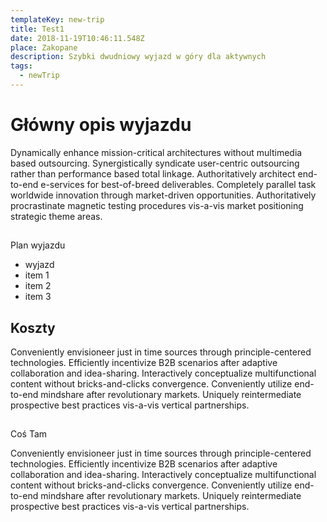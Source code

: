 ```yaml
---
templateKey: new-trip
title: Test1
date: 2018-11-19T10:46:11.548Z
place: Zakopane
description: Szybki dwudniowy wyjazd w góry dla aktywnych
tags:
  - newTrip
---
```

# Główny opis wyjazdu

Dynamically enhance mission-critical architectures without multimedia based outsourcing. Synergistically syndicate user-centric outsourcing rather than performance based total linkage. Authoritatively architect end-to-end e-services for best-of-breed deliverables. Completely parallel task worldwide innovation through market-driven opportunities. Authoritatively procrastinate magnetic testing procedures vis-a-vis market positioning strategic theme areas.

## 
Plan wyjazdu

* wyjazd
* item 1
* item 2
* item 3

## Koszty

Conveniently envisioneer just in time sources through principle-centered technologies. Efficiently incentivize B2B scenarios after adaptive collaboration and idea-sharing. Interactively conceptualize multifunctional content without bricks-and-clicks convergence. Conveniently utilize end-to-end mindshare after revolutionary markets. Uniquely reintermediate prospective best practices vis-a-vis vertical partnerships.

## 
Coś Tam

Conveniently envisioneer just in time sources through principle-centered technologies. Efficiently incentivize B2B scenarios after adaptive collaboration and idea-sharing. Interactively conceptualize multifunctional content without bricks-and-clicks convergence. Conveniently utilize end-to-end mindshare after revolutionary markets. Uniquely reintermediate prospective best practices vis-a-vis vertical partnerships.
